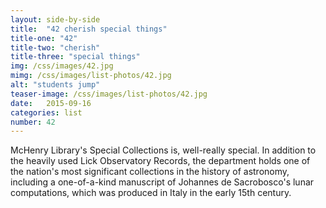 ```yaml
---
layout: side-by-side
title:  "42 cherish special things"
title-one: "42"
title-two: "cherish"
title-three: "special things"
img: /css/images/42.jpg
mimg: /css/images/list-photos/42.jpg
alt: "students jump"
teaser-image: /css/images/list-photos/42.jpg
date:   2015-09-16
categories: list
number: 42
---
```

McHenry Library's Special Collections is, well-really special. In addition to the heavily used Lick Observatory Records, the department holds one of the nation's most significant collections in the history of astronomy, including a one-of-a-kind manuscript of Johannes de Sacrobosco's lunar computations, which was produced in Italy in the early 15th century.
